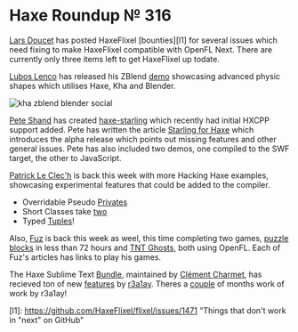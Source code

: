 [_template]: ../templates/roundup.html
[date]: / "2015-04-16 09:09:00"
[modified]: / "2015-04-16 09:09:00"
[published]: / "2015-04-16 09:09:00"
[“”]: a ""
# Haxe Roundup № 316

[Lars Doucet][tw1] has posted HaxeFlixel [bounties][l1] for several issues which
need fixing to make HaxeFlixel compatible with OpenFL Next. There are currently
only three items left to get HaxeFlixel up todate.

[Lubos Lenco][tw2] has released his ZBlend [demo][l2] showcasing advanced physic
shapes which utilises Haxe, Kha and Blender.

![kha zblend blender social](/img/316/zblend.png "@luboslenco using Kha and Blender to create advanced physic shapes.")

[Pete Shand][tw3] has created [haxe-starling][l3] which recently had initial HXCPP 
support added. Pete has written the article [Starling for Haxe][l4] which introduces
the alpha release which points out missing features and other general issues. Pete has
also included two demos, one compiled to the SWF target, the other to JavaScript.

[Patrick Le Clec'h][tw4] is back this week with more Hacking Haxe examples, showcasing
experimental features that could be added to the compiler.

+ Overridable Pseudo [Privates][l5]
+ Short Classes take [two][l6]
+ Typed [Tuples][l7]!

Also, [Fuz][tw5] is back this week as weel, this time completing two games, [puzzle
blocks][l8] in less than 72 hours and [TNT Ghosts][l9], both using OpenFL. Each of
Fuz's articles has links to play his games.

The Haxe Sublime Text [Bundle][l10], maintained by [Clément Charmet][tw6], has recieved 
ton of new [features][l11] by [r3a1ay][gh1]. Theres a [couple][l12] of months work
of work by r3a1ay!

[gh1]: https://github.com/r3a1ay "@r3a1ay"

[tw6]: https://twitter.com/clemenchar "@clemenchar"
[tw5]: https://twitter.com/fuz_games "@fuz_games"
[tw4]: https://twitter.com/pleclech "@pleclech"
[tw3]: https://twitter.com/peteshand "@peteshand"
[tw2]: https://twitter.com/luboslenco "@luboslenco"
[tw1]: https://twitter.com/larsiusprime "@larsiusprime"

[l12]: https://github.com/clemos/haxe-sublime-bundle/commits/master?author=r3a1ay "r3a1ay Haxe Sublime Text Bundle commits on GitHub"
[l11]: https://github.com/clemos/haxe-sublime-bundle/wiki "Haxe Sublime Text Bundle Features on GitHub"
[l10]: https://github.com/clemos/haxe-sublime-bundle "Haxe Sublime Text Bundle on GitHub"
[l9]: https://fuzdevlog.wordpress.com/2015/04/17/haxe-challenge-game-8-completed/ "Haxe Challenge Game #8 Completed"
[l8]: https://fuzdevlog.wordpress.com/2015/04/14/haxe-challenge-game-7-completed/ "Haxe Challenge Game #7 Completed"
[l7]: http://hacking-haxe.atouchofcode.com/#Df6e1 "Typed Tuples"
[l6]: http://hacking-haxe.atouchofcode.com/#1F922 "Short Classes take two"
[l5]: http://hacking-haxe.atouchofcode.com/#C54ee "Overridable Pseudo Privates"
[l4]: http://blog.peteshand.net/starling-for-haxe/ "Starling for Haxe"
[l3]: https://github.com/peteshand/haxe-starling "Haxe-Starling on GitHub"
[l2]: http://zblend.org/examples/convex_hull_physics/ "Convex Hull Physics using ZBlend"
[l1]: https://github.com/HaxeFlixel/flixel/issues/1471 "Things that don't work in "next" on GitHub"